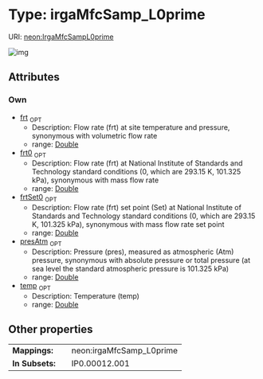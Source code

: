 
# Type: irgaMfcSamp_L0prime




URI: [neon:IrgaMfcSampL0prime](https://data.neonscience.org/IrgaMfcSampL0prime)


![img](http://yuml.me/diagram/nofunky;dir:TB/class/[IrgaMfcSampL0prime&#124;presAtm:double%20%3F;temp:double%20%3F;frt:double%20%3F;frt0:double%20%3F;frtSet0:double%20%3F])

## Attributes


### Own

 * [frt](frt.md)  <sub>OPT</sub>
    * Description: Flow rate (frt) at site temperature and pressure, synonymous with volumetric flow rate
    * range: [Double](types/Double.md)
 * [frt0](frt0.md)  <sub>OPT</sub>
    * Description: Flow rate (frt) at National Institute of Standards and Technology standard conditions (0, which are  293.15 K, 101.325 kPa), synonymous with mass flow rate
    * range: [Double](types/Double.md)
 * [frtSet0](frtSet0.md)  <sub>OPT</sub>
    * Description: Flow rate (frt) set point (Set) at National Institute of Standards and Technology standard conditions (0, which are 293.15 K, 101.325 kPa), synonymous with mass flow rate set point
    * range: [Double](types/Double.md)
 * [presAtm](presAtm.md)  <sub>OPT</sub>
    * Description: Pressure (pres), measured as atmospheric (Atm) pressure, synonymous with absolute pressure or total pressure (at sea level the standard atmospheric pressure is 101.325 kPa)
    * range: [Double](types/Double.md)
 * [temp](temp.md)  <sub>OPT</sub>
    * Description: Temperature (temp)
    * range: [Double](types/Double.md)

## Other properties

|  |  |  |
| --- | --- | --- |
| **Mappings:** | | neon:irgaMfcSamp_L0prime |
| **In Subsets:** | | IP0.00012.001 |

